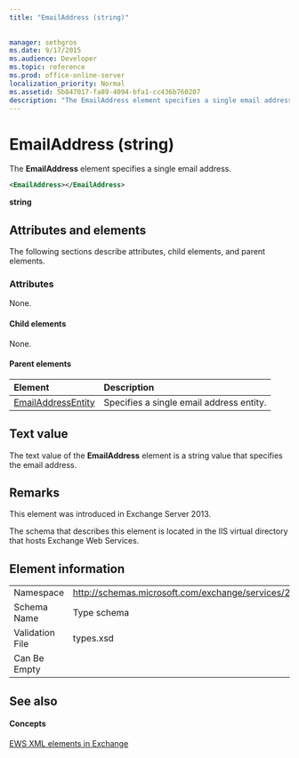 ```yaml
---
title: "EmailAddress (string)"
 
 
manager: sethgros
ms.date: 9/17/2015
ms.audience: Developer
ms.topic: reference
ms.prod: office-online-server
localization_priority: Normal
ms.assetid: 5b847017-fa89-4094-bfa1-cc436b760207
description: "The EmailAddress element specifies a single email address."
---
```


# EmailAddress (string)

The **EmailAddress** element specifies a single email address. 
  
```XML
<EmailAddress></EmailAddress>
```

 **string**
## Attributes and elements

The following sections describe attributes, child elements, and parent elements.
  
### Attributes

None.
  
#### Child elements

None.
  
#### Parent elements

|**Element**|**Description**|
|:-----|:-----|
|[EmailAddressEntity](emailaddressentity.md) <br/> |Specifies a single email address entity.  <br/> |
   
## Text value

The text value of the **EmailAddress** element is a string value that specifies the email address. 
  
## Remarks

This element was introduced in Exchange Server 2013.
  
The schema that describes this element is located in the IIS virtual directory that hosts Exchange Web Services.
  
## Element information

|||
|:-----|:-----|
|Namespace  <br/> |http://schemas.microsoft.com/exchange/services/2006/types  <br/> |
|Schema Name  <br/> |Type schema  <br/> |
|Validation File  <br/> |types.xsd  <br/> |
|Can Be Empty  <br/> ||
   
## See also

#### Concepts

[EWS XML elements in Exchange](ews-xml-elements-in-exchange.md)

